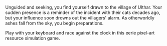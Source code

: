 Unguided and seeking, you find yourself drawn to the village of Ulthar. Your sudden presence is a reminder of the incident with their cats decades ago, but your influence soon drowns out the villagers' alarm. As otherworldly ashes fall from the sky, you begin preparations.

Play with your keyboard and race against the clock in this eerie pixel-art resource simulation game.